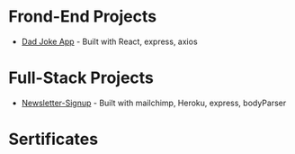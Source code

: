 # Frond-End Projects

- [Dad Joke App](https://mariyalcs.github.io/dad-joke/) - Built with React, express, axios

# Full-Stack Projects

- [Newsletter-Signup](https://boiling-anchorage-40172.herokuapp.com/) - Built with mailchimp, Heroku, express, bodyParser

# Sertificates
